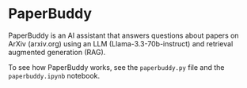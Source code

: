 # PaperBuddy

PaperBuddy is an AI assistant that answers questions about papers on ArXiv (arxiv.org) using an LLM (Llama-3.3-70b-instruct) and retrieval augmented generation (RAG).

To see how PaperBuddy works, see the `paperbuddy.py` file and the `paperbuddy.ipynb` notebook.

